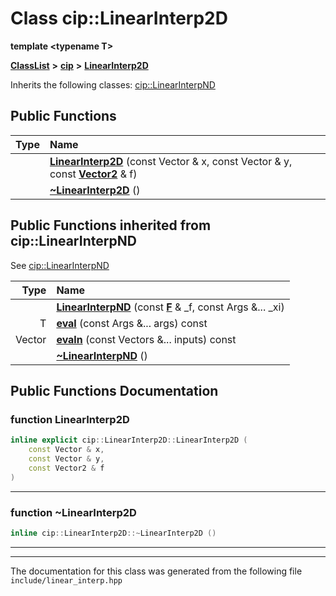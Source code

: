 

# Class cip::LinearInterp2D

**template &lt;typename T&gt;**



[**ClassList**](annotated.md) **>** [**cip**](namespacecip.md) **>** [**LinearInterp2D**](classcip_1_1LinearInterp2D.md)








Inherits the following classes: [cip::LinearInterpND](classcip_1_1LinearInterpND.md)






















































## Public Functions

| Type | Name |
| ---: | :--- |
|   | [**LinearInterp2D**](#function-linearinterp2d) (const Vector & x, const Vector & y, const [**Vector2**](classcip_1_1VectorN.md) & f) <br> |
|   | [**~LinearInterp2D**](#function-linearinterp2d) () <br> |


## Public Functions inherited from cip::LinearInterpND

See [cip::LinearInterpND](classcip_1_1LinearInterpND.md)

| Type | Name |
| ---: | :--- |
|   | [**LinearInterpND**](classcip_1_1LinearInterpND.md#function-linearinterpnd) (const [**F**](classcip_1_1VectorN.md) & \_f, const Args &... \_xi) <br> |
|  T | [**eval**](classcip_1_1LinearInterpND.md#function-eval) (const Args &... args) const<br> |
|  Vector | [**evaln**](classcip_1_1LinearInterpND.md#function-evaln) (const Vectors &... inputs) const<br> |
|   | [**~LinearInterpND**](classcip_1_1LinearInterpND.md#function-linearinterpnd) () <br> |






















































## Public Functions Documentation




### function LinearInterp2D 

```C++
inline explicit cip::LinearInterp2D::LinearInterp2D (
    const Vector & x,
    const Vector & y,
    const Vector2 & f
) 
```




<hr>



### function ~LinearInterp2D 

```C++
inline cip::LinearInterp2D::~LinearInterp2D () 
```




<hr>

------------------------------
The documentation for this class was generated from the following file `include/linear_interp.hpp`

